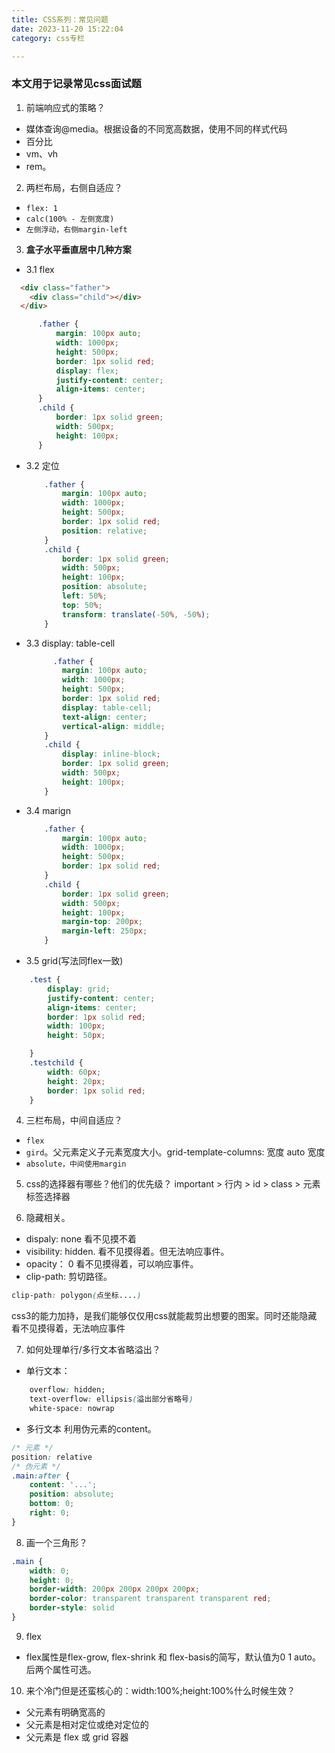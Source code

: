 ```yaml
---
title: CSS系列：常见问题
date: 2023-11-20 15:22:04
category: css专栏

---
```


### 本文用于记录常见css面试题

1. 前端响应式的策略？
- 媒体查询@media。根据设备的不同宽高数据，使用不同的样式代码
- 百分比
- vm、vh
- rem。


2. 两栏布局，右侧自适应？
- `flex: 1`
- `calc(100% - 左侧宽度)`
- `左侧浮动，右侧margin-left`

3. **盒子水平垂直居中几种方案**
 - 3.1 flex
  ```html
    <div class="father">
      <div class="child"></div>
    </div>
  ```
  ```css
        .father {
            margin: 100px auto;
            width: 1000px;
            height: 500px;
            border: 1px solid red;
            display: flex;
            justify-content: center;
            align-items: center;
        }
        .child {
            border: 1px solid green;
            width: 500px;
            height: 100px;
        }
  ```
  - 3.2 定位
    ```css
        .father {
            margin: 100px auto;
            width: 1000px;
            height: 500px;
            border: 1px solid red;
            position: relative;
        }
        .child {
            border: 1px solid green;
            width: 500px;
            height: 100px;
            position: absolute;
            left: 50%;
            top: 50%;
            transform: translate(-50%, -50%);
        }
    ```

  - 3.3 display: table-cell
    ```css
          .father {
            margin: 100px auto;
            width: 1000px;
            height: 500px;
            border: 1px solid red;
            display: table-cell;
            text-align: center;
            vertical-align: middle;
        }
        .child {
            display: inline-block;
            border: 1px solid green;
            width: 500px;
            height: 100px;
        }
    ```
  - 3.4 marign
    ```css
        .father {
            margin: 100px auto;
            width: 1000px;
            height: 500px;
            border: 1px solid red;
        }
        .child {
            border: 1px solid green;
            width: 500px;
            height: 100px;
            margin-top: 200px;
            margin-left: 250px;
        }
    ```
  - 3.5 grid(写法同flex一致)
```css
    .test {
        display: grid;
        justify-content: center;
        align-items: center;
        border: 1px solid red;
        width: 100px;
        height: 50px;

    }
    .testchild {
        width: 60px;
        height: 20px;
        border: 1px solid red;
    }
```


4. 三栏布局，中间自适应？
- `flex`
- `gird`。父元素定义子元素宽度大小。grid-template-columns: 宽度 auto 宽度
- `absolute，中间使用margin`
  
5. css的选择器有哪些？他们的优先级？
important > 行内 > id > class > 元素标签选择器

6. 隐藏相关。
- dispaly: none
看不见摸不着
- visibility: hidden.
看不见摸得着。但无法响应事件。
- opacity： 0
看不见摸得着，可以响应事件。
- clip-path: 剪切路径。
```css
clip-path: polygon(点坐标....)
```
css3的能力加持，是我们能够仅仅用css就能裁剪出想要的图案。同时还能隐藏
看不见摸得着，无法响应事件

7. 如何处理单行/多行文本省略溢出？
- 单行文本：
```css
    overflow: hidden;
    text-overflow: ellipsis(溢出部分省略号)
    white-space: nowrap
```

- 多行文本
利用伪元素的content。
```css
/* 元素 */
position: relative
/* 伪元素 */
.main:after {
    content: '...';
    position: absolute;
    bottom: 0;
    right: 0;
}
```

8. 画一个三角形？
```css
.main {
    width: 0;
    height: 0;
    border-width: 200px 200px 200px 200px;
    border-color: transparent transparent transparent red;
    border-style: solid
}
```

9. flex
- flex属性是flex-grow, flex-shrink 和 flex-basis的简写，默认值为0 1 auto。后两个属性可选。

10. 来个冷门但是还蛮核心的：width:100%;height:100%什么时候生效？
- 父元素有明确宽高的
- 父元素是相对定位或绝对定位的
- 父元素是 flex 或 grid 容器


